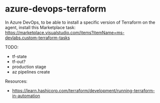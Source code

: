 # azure-devops-terraform

In Azure DevOps, to be able to install a specific version of Terraform on the agent, install this Marketplace task: https://marketplace.visualstudio.com/items?itemName=ms-devlabs.custom-terraform-tasks

TODO:
- tf-state
- tf-out?
- production stage
- az pipelines create

Resources:
- https://learn.hashicorp.com/terraform/development/running-terraform-in-automation
